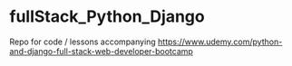 # fullStack_Python_Django
Repo for code / lessons accompanying https://www.udemy.com/python-and-django-full-stack-web-developer-bootcamp
